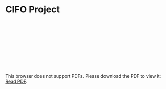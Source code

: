 # CIFO Project

<object data="http://yoursite.com/the.pdf" type="application/pdf" width="700px" height="700px">
    <embed src="http://yoursite.com/the.pdf">
        <p>This browser does not support PDFs. Please download the PDF to view it: <a href="https://github.com/beatrizctgoncalves/project_cifo/blob/main/Report_GroupB.pdf
">Read PDF</a>.</p>
    </embed>
</object>
